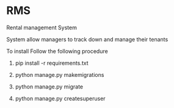 # RMS
Rental management System

System allow managers to track down and manage their tenants

To install Follow the following procedure


1. pip install -r requirements.txt
2. python manage.py makemigrations
3. python manage.py migrate

4. python manage.py createsuperuser

